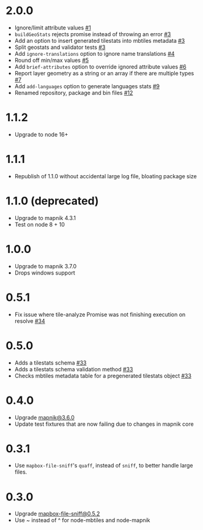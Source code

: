 # 2.0.0

- Ignore/limit attribute values [#1](https://github.com/maptiler/tilestats/pull/1)
- `buildGeoStats` rejects promise instead of throwing an error [#3](https://github.com/maptiler/tilestats/pull/3)
- Add an option to insert generated tilestats into mbtiles metadata [#3](https://github.com/maptiler/tilestats/pull/3)
- Split geostats and validator tests [#3](https://github.com/maptiler/tilestats/pull/3)
- Add `ignore-translations` option to ignore name translations [#4](https://github.com/maptiler/tilestats/pull/4)
- Round off min/max values [#5](https://github.com/maptiler/tilestats/pull/5)
- Add `brief-attributes` option to override ignored attribute values [#6](https://github.com/maptiler/tilestats/pull/6)
- Report layer geometry as a string or an array if there are multiple types [#7](https://github.com/maptiler/tilestats/pull/7)
- Add `add-languages` option to generate languages stats [#9](https://github.com/maptiler/tilestats/pull/9)
- Renamed repository, package and bin files [#12](https://github.com/maptiler/tilestats/pull/12)

# 1.1.2

- Upgrade to node 16+

# 1.1.1

- Republish of 1.1.0 without accidental large log file, bloating package size

# 1.1.0 (deprecated)

- Upgrade to mapnik 4.3.1
- Test on node 8 + 10

# 1.0.0

- Upgrade to mapnik 3.7.0
- Drops windows support

# 0.5.1

- Fix issue where tile-analyze Promise was not finishing execution on resolve [#34](https://github.com/mapbox/mapbox-geostats/issues/34)

# 0.5.0

- Adds a tilestats schema [#33](https://github.com/mapbox/mapbox-geostats/pull/33)
- Adds a tilestats schema validation method [#33](https://github.com/mapbox/mapbox-geostats/pull/33)
- Checks mbtiles metadata table for a pregenerated tilestats object [#33](https://github.com/mapbox/mapbox-geostats/pull/33)

# 0.4.0

- Upgrade mapnik@3.6.0
- Update test fixtures that are now failing due to changes in mapnik core

# 0.3.1

- Use `mapbox-file-sniff`'s `quaff`, instead of `sniff`, to better handle large files.

# 0.3.0

- Upgrade mapbox-file-sniff@0.5.2
- Use ~ instead of ^ for node-mbtiles and node-mapnik
